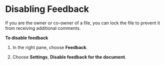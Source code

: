 # Disabling Feedback<a name="android_phone_disable_feedback"></a>

If you are the owner or co\-owner of a file, you can lock the file to prevent it from receiving additional comments\.

**To disable feedback**

1. In the right pane, choose **Feedback**\.

1. Choose **Settings**, **Disable feedback for the document**\.